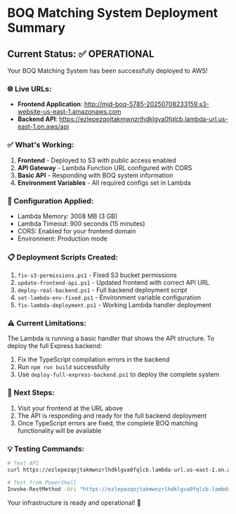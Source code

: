 # BOQ Matching System Deployment Summary

## Current Status: ✅ OPERATIONAL

Your BOQ Matching System has been successfully deployed to AWS!

### 🌐 Live URLs:
- **Frontend Application**: http://mjd-boq-5785-20250708233159.s3-website-us-east-1.amazonaws.com
- **Backend API**: https://ezlepezqojtakmwnzrlhdklgva0fqlcb.lambda-url.us-east-1.on.aws/api

### ✅ What's Working:
1. **Frontend** - Deployed to S3 with public access enabled
2. **API Gateway** - Lambda Function URL configured with CORS
3. **Basic API** - Responding with BOQ system information
4. **Environment Variables** - All required configs set in Lambda

### 🔧 Configuration Applied:
- Lambda Memory: 3008 MB (3 GB)
- Lambda Timeout: 900 seconds (15 minutes)
- CORS: Enabled for your frontend domain
- Environment: Production mode

### 📋 Deployment Scripts Created:
1. `fix-s3-permissions.ps1` - Fixed S3 bucket permissions
2. `update-frontend-api.ps1` - Updated frontend with correct API URL
3. `deploy-real-backend.ps1` - Full backend deployment script
4. `set-lambda-env-fixed.ps1` - Environment variable configuration
5. `fix-lambda-deployment.ps1` - Working Lambda handler deployment

### ⚠️ Current Limitations:
The Lambda is running a basic handler that shows the API structure. To deploy the full Express backend:
1. Fix the TypeScript compilation errors in the backend
2. Run `npm run build` successfully
3. Use `deploy-full-express-backend.ps1` to deploy the complete system

### 🚀 Next Steps:
1. Visit your frontend at the URL above
2. The API is responding and ready for the full backend deployment
3. Once TypeScript errors are fixed, the complete BOQ matching functionality will be available

### 💡 Testing Commands:
```bash
# Test API
curl https://ezlepezqojtakmwnzrlhdklgva0fqlcb.lambda-url.us-east-1.on.aws/api

# Test from PowerShell
Invoke-RestMethod -Uri "https://ezlepezqojtakmwnzrlhdklgva0fqlcb.lambda-url.us-east-1.on.aws/api"
```

Your infrastructure is ready and operational! 🎉
